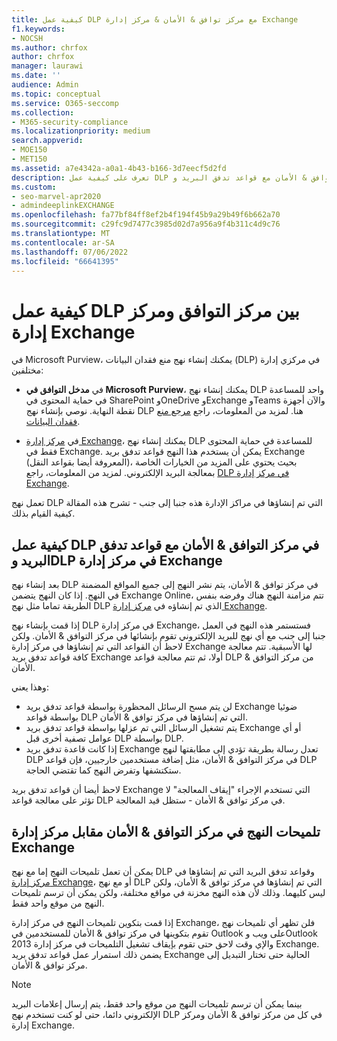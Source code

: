 ```yaml
---
title: كيفية عمل DLP مع مركز توافق & الأمان & مركز إدارة Exchange
f1.keywords:
- NOCSH
ms.author: chrfox
author: chrfox
manager: laurawi
ms.date: ''
audience: Admin
ms.topic: conceptual
ms.service: O365-seccomp
ms.collection:
- M365-security-compliance
ms.localizationpriority: medium
search.appverid:
- MOE150
- MET150
ms.assetid: a7e4342a-a0a1-4b43-b166-3d7eecf5d2fd
description: تعرف على كيفية عمل DLP في مركز التوافق & الأمان مع قواعد تدفق البريد وDLP (قواعد النقل) في مركز إدارة Exchange.
ms.custom:
- seo-marvel-apr2020
- admindeeplinkEXCHANGE
ms.openlocfilehash: fa77bf84ff8ef2b4f194f45b9a29b49f6b662a70
ms.sourcegitcommit: c29fc9d7477c3985d02d7a956a9f4b311c4d9c76
ms.translationtype: MT
ms.contentlocale: ar-SA
ms.lasthandoff: 07/06/2022
ms.locfileid: "66641395"
---
```

# <a name="how-dlp-works-between-the-compliance-center-and-exchange-admin-center"></a>كيفية عمل DLP بين مركز التوافق ومركز إدارة Exchange

في Microsoft Purview، يمكنك إنشاء نهج منع فقدان البيانات (DLP) في مركزي إدارة مختلفين:
  
- في **مدخل التوافق في Microsoft Purview**، يمكنك إنشاء نهج DLP واحد للمساعدة في حماية المحتوى في SharePoint وOneDrive وExchange وTeams والآن أجهزة نقطة النهاية. نوصي بإنشاء نهج DLP هنا. لمزيد من المعلومات، راجع [مرجع منع فقدان البيانات](data-loss-prevention-policies.md).
    
- في <a href="https://go.microsoft.com/fwlink/p/?linkid=2059104" target="_blank">مركز إدارة Exchange</a>، يمكنك إنشاء نهج DLP للمساعدة في حماية المحتوى فقط في Exchange. يمكن أن يستخدم هذا النهج قواعد تدفق بريد Exchange (المعروفة أيضا بقواعد النقل)، بحيث يحتوي على المزيد من الخيارات الخاصة بمعالجة البريد الإلكتروني. لمزيد من المعلومات، راجع [DLP في مركز إدارة Exchange](/exchange/security-and-compliance/data-loss-prevention/data-loss-prevention).
    
تعمل نهج DLP التي تم إنشاؤها في مراكز الإدارة هذه جنبا إلى جنب - تشرح هذه المقالة كيفية القيام بذلك.
 
  
## <a name="how-dlp-in-the-security--compliance-center-works-with-dlp-and-mail-flow-rules-in-the-exchange-admin-center"></a>كيفية عمل DLP في مركز التوافق & الأمان مع قواعد تدفق البريد وDLP في مركز إدارة Exchange

بعد إنشاء نهج DLP في مركز توافق & الأمان، يتم نشر النهج إلى جميع المواقع المضمنة في النهج. إذا كان النهج يتضمن Exchange Online، تتم مزامنة النهج هناك وفرضه بنفس الطريقة تماما مثل نهج DLP الذي تم إنشاؤه في <a href="https://go.microsoft.com/fwlink/p/?linkid=2059104" target="_blank">مركز إدارة Exchange</a>. 
  
إذا قمت بإنشاء نهج DLP في مركز إدارة Exchange، فستستمر هذه النهج في العمل جنبا إلى جنب مع أي نهج للبريد الإلكتروني تقوم بإنشائها في مركز التوافق & الأمان. ولكن لاحظ أن القواعد التي تم إنشاؤها في مركز إدارة Exchange لها الأسبقية. تتم معالجة كافة قواعد تدفق بريد Exchange أولا، ثم تتم معالجة قواعد DLP من مركز التوافق & الأمان.
  
وهذا يعني:
  
- لن يتم مسح الرسائل المحظورة بواسطة قواعد تدفق بريد Exchange ضوئيا بواسطة قواعد DLP التي تم إنشاؤها في مركز توافق & الأمان.
- يتم تشغيل الرسائل التي تم عزلها بواسطة قواعد تدفق بريد Exchange أو أي عوامل تصفية أخرى قبل DLP بواسطة DLP. 
- إذا كانت قاعدة تدفق بريد Exchange تعدل رسالة بطريقة تؤدي إلى مطابقتها لنهج DLP في مركز التوافق & الأمان، مثل إضافة مستخدمين خارجيين، فإن قواعد DLP ستكتشفها وتفرض النهج كما تقتضي الحاجة.
    
لاحظ أيضا أن قواعد تدفق بريد Exchange التي تستخدم الإجراء "إيقاف المعالجة" لا تؤثر على معالجة قواعد DLP في مركز توافق & الأمان - ستظل قيد المعالجة.
  
## <a name="policy-tips-in-the-security--compliance-center-vs-the-exchange-admin-center"></a>تلميحات النهج في مركز التوافق & الأمان مقابل مركز إدارة Exchange

يمكن أن تعمل تلميحات النهج إما مع نهج DLP وقواعد تدفق البريد التي تم إنشاؤها في <a href="https://go.microsoft.com/fwlink/p/?linkid=2059104" target="_blank">مركز إدارة Exchange</a>، أو مع نهج DLP التي تم إنشاؤها في مركز توافق & الأمان، ولكن ليس كليهما. وذلك لأن هذه النهج مخزنة في مواقع مختلفة، ولكن يمكن أن ترسم تلميحات النهج من موقع واحد فقط.
  
إذا قمت بتكوين تلميحات النهج في مركز إدارة Exchange، فلن تظهر أي تلميحات نهج تقوم بتكوينها في مركز توافق & الأمان للمستخدمين في Outlook على ويب وOutlook 2013 والإي وقت لاحق حتى تقوم بإيقاف تشغيل التلميحات في مركز إدارة Exchange. يضمن ذلك استمرار عمل قواعد تدفق بريد Exchange الحالية حتى تختار التبديل إلى مركز توافق & الأمان.
  
>[!Note]
>بينما يمكن أن ترسم تلميحات النهج من موقع واحد فقط، يتم إرسال إعلامات البريد الإلكتروني دائما، حتى لو كنت تستخدم نهج DLP في كل من مركز توافق & الأمان ومركز إدارة Exchange.
